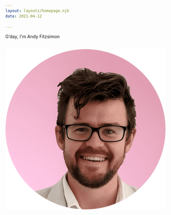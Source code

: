 ```yaml
---
layout: layouts/homepage.njk
date: 2021-04-12

---
```




<section>
G’day, I'm Andy Fitzsimon

<br> <img src="/img/andyfitz.png" alt="portrait of andy"/>
</section>
<br>

<p class="scroll fade">I'm a multi-disciplinary technology leader.<br>
With hard skills &amp; recognized global impact.<br>
My obsession is <i>to do justice to <b>great work</b></i><br>
My values: kindness, accountability, gratitude, trust</p>
<br>


<p class="scroll fade">I have been called a strategist, <br> product owner, brand manager,  <br> engineer, <acronym title="Account Executive">AE</acronym>, <acronym title="Solutions Architect">SA</acronym> &amp; <acronym title="Customer Success Manager">CSM</acronym>  too.</p>
<br>

<p  class="scroll fade">With technical, aesthetic, and operational stregnths,<br>I'm a fanatically dedicated <dfn title="an individual whose knowledge spans vast subjects, known to draw on complex bodies of knowledge to solve specific problems.">polymath</dfn>.
  <br>
Find a problem, fix it,  onward.</p>
<br>

<p class="scroll fade">With me: you get enterprise pedigree with scale-up hustle.<br>Reliability plus innovation.<br><b><a href="mailto:andyfitz+site@gmail.com">Talk to me</a></b> about joining your crusade</p>

<br>
<h2 class="scroll fade"> Want to know more? </h2>



<br>
<p class="scroll fade">I win the awards<br>for saving money, making money,  and being top bloke.<p> 
<div class="scroll fade">President's club,    Chairman's award,    Global Citizen,    Beast Mode! </div>


<br>
<p class="scroll fade">I practice servant leadership<br>I earned the top employee satisfaction and 360 review scores at Outfit.<p> 


<br>
<p class="scroll fade">I execute strategically<br> With outfit, I read the market, wrote the pitch, and got an ideal buyer.<br>  It sold to Smartsheet in Sept 22 with great response from the street.<br> I was it's technical founder too.</p>


<br>
<p class="scroll fade">Nothing is beyond us, no task is beaneath me.  <br>If it needs to be done, I do it well and with pride.<br> 
I do justice to great work</p>
 


<style>
.scroll.map{margin:2em auto;}
.scroll.map path {stroke-dasharray:  344 344; stroke-dashoffset:-344;stroke-width: 3; stroke-opacity:0}
.scroll.map circle{stroke-width: 5; transition: all 1.5s ease  .2s;}
.scroll.map.scrolled circle{stroke-width:10; fill:var(--tone-2)}
.scroll.map.scrolled path{stroke-width: 5;stroke-dasharray:  344 344; stroke-opacity:1;stroke-dashoffset:0;transition: stroke-dashoffset 1.5s ease, stroke-width 1.5s ease;}

p.scroll{min-height:10vh;}
.scroll.fade{opacity:0; transform: translate(0,2em)}
.scrolled.fade{opacity:1; transform:none;transition: transform 1s ease, opacity 1s ease}
</style>
